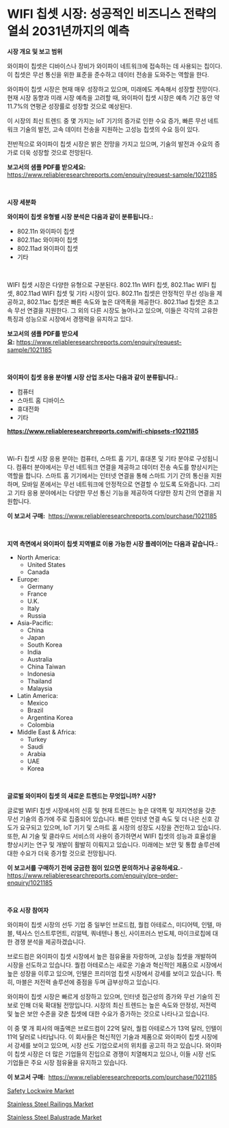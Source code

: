 <p><h1>WIFI 칩셋 시장: 성공적인 비즈니스 전략의 열쇠 2031년까지의 예측</h1></p><p><strong>시장 개요 및 보고 범위</strong></p>
<p><p>와이파이 칩셋은 디바이스나 장비가 와이파이 네트워크에 접속하는 데 사용되는 칩이다. 이 칩셋은 무선 통신을 위한 표준을 준수하고 데이터 전송을 도와주는 역할을 한다. </p><p>와이파이 칩셋 시장은 현재 매우 성장하고 있으며, 미래에도 계속해서 성장할 전망이다. 현재 시장 동향과 미래 시장 예측을 고려할 때, 와이파이 칩셋 시장은 예측 기간 동안 약 11.7%의 연평균 성장률로 성장할 것으로 예상된다. </p><p>이 시장의 최신 트렌드 중 몇 가지는 IoT 기기의 증가로 인한 수요 증가, 빠른 무선 네트워크 기술의 발전, 고속 데이터 전송을 지원하는 고성능 칩셋의 수요 등이 있다. </p><p>전반적으로 와이파이 칩셋 시장은 밝은 전망을 가지고 있으며, 기술의 발전과 수요의 증가로 더욱 성장할 것으로 전망된다.</p></p>
<p><strong>보고서의 샘플 PDF를 받으세요:</strong> <a href="https://www.reliableresearchreports.com/enquiry/request-sample/1021185">https://www.reliableresearchreports.com/enquiry/request-sample/1021185</a></p>
<p>&nbsp;</p>
<p><strong>시장 세분화</strong></p>
<p><strong>와이파이 칩셋 유형별 시장 분석은 다음과 같이 분류됩니다.:</strong></p>
<p><ul><li>802.11n 와이파이 칩셋</li><li>802.11ac 와이파이 칩셋</li><li>802.11ad 와이파이 칩셋</li><li>기타</li></ul></p>
<p>&nbsp;</p>
<p><p>WIFI 칩셋 시장은 다양한 유형으로 구분된다. 802.11n WIFI 칩셋, 802.11ac WIFI 칩셋, 802.11ad WIFI 칩셋 및 기타 시장이 있다. 802.11n 칩셋은 안정적인 무선 성능을 제공하고, 802.11ac 칩셋은 빠른 속도와 높은 대역폭을 제공한다. 802.11ad 칩셋은 초고속 무선 연결을 지원한다. 그 외의 다른 시장도 늘어나고 있으며, 이들은 각각의 고유한 특징과 성능으로 시장에서 경쟁력을 유지하고 있다.</p></p>
<p><strong>보고서의 샘플 PDF를 받으세요:</strong>&nbsp;<a href="https://www.reliableresearchreports.com/enquiry/request-sample/1021185">https://www.reliableresearchreports.com/enquiry/request-sample/1021185</a></p>
<p>&nbsp;</p>
<p><strong> 와이파이 칩셋 응용 분야별 시장 산업 조사는 다음과 같이 분류됩니다.:</strong></p>
<p><ul><li>컴퓨터</li><li>스마트 홈 디바이스</li><li>휴대전화</li><li>기타</li></ul></p>
<p><strong><a href="https://www.reliableresearchreports.com/wifi-chipsets-r1021185">https://www.reliableresearchreports.com/wifi-chipsets-r1021185</a></strong></p>
<p>&nbsp;</p>
<p><p>Wi-Fi 칩셋 시장 응용 분야는 컴퓨터, 스마트 홈 기기, 휴대폰 및 기타 분야로 구성됩니다. 컴퓨터 분야에서는 무선 네트워크 연결을 제공하고 데이터 전송 속도를 향상시키는 역할을 합니다. 스마트 홈 기기에서는 인터넷 연결을 통해 스마트 기기 간의 통신을 지원하며, 모바일 폰에서는 무선 네트워크에 안정적으로 연결할 수 있도록 도와줍니다. 그리고 기타 응용 분야에서는 다양한 무선 통신 기능을 제공하여 다양한 장치 간의 연결을 지원합니다.</p></p>
<p><strong>이 보고서 구매:</strong>&nbsp; <a href="https://www.reliableresearchreports.com/purchase/1021185">https://www.reliableresearchreports.com/purchase/1021185</a></p>
<p>&nbsp;</p>
<p><strong>지역 측면에서 와이파이 칩셋 지역별로 이용 가능한 시장 플레이어는 다음과 같습니다.:</strong></p>
<p><ul>
    <li>
        North America:
        <ul>
            <li>United States</li>
            <li>Canada</li>
        </ul>
    </li>
    <li>
        Europe:
        <ul>
            <li>Germany</li>
            <li>France</li>
            <li>U.K.</li>
            <li>Italy</li>
            <li>Russia</li>
        </ul>
    </li>
    <li>
        Asia-Pacific:
        <ul>
            <li>China</li>
            <li>Japan</li>
            <li>South Korea</li>
            <li>India</li>
            <li>Australia</li>
            <li>China Taiwan</li>
            <li>Indonesia</li>
            <li>Thailand</li>
            <li>Malaysia</li>
        </ul>
    </li>
    <li>
        Latin America:
        <ul>
            <li>Mexico</li>
            <li>Brazil</li>
            <li>Argentina Korea</li>
            <li>Colombia</li>
        </ul>
    </li>
    <li>
        Middle East & Africa:
        <ul>
            <li>Turkey</li>
            <li>Saudi</li>
            <li>Arabia</li>
            <li>UAE</li>
            <li>Korea</li>
        </ul>
    </li>
    </ul></p>
<p>&nbsp;</p>
<p><strong>글로벌 와이파이 칩셋 의 새로운 트렌드는 무엇입니까? 시장?</strong></p>
<p><p>글로벌 WIFI 칩셋 시장에서의 신흥 및 현재 트렌드는 높은 대역폭 및 저지연성을 갖춘 무선 기술의 증가에 주로 집중되어 있습니다. 빠른 인터넷 연결 속도 및 더 나은 신호 강도가 요구되고 있으며, IoT 기기 및 스마트 홈 시장의 성장도 시장을 견인하고 있습니다. 또한, AI 기술 및 클라우드 서비스의 사용이 증가하면서 WIFI 칩셋의 성능과 효율성을 향상시키는 연구 및 개발이 활발히 이뤄지고 있습니다. 미래에는 보안 및 통합 솔루션에 대한 수요가 더욱 증가할 것으로 전망됩니다.</p></p>
<p><strong>이 보고서를 구매하기 전에 궁금한 점이 있으면 문의하거나 공유하세요.</strong>- <a href="https://www.reliableresearchreports.com/enquiry/pre-order-enquiry/1021185">https://www.reliableresearchreports.com/enquiry/pre-order-enquiry/1021185</a></p>
<p>&nbsp;</p>
<p><strong>주요 시장 참여자</strong></p>
<p><p>와이파이 칩셋 시장의 선두 기업 중 일부인 브로드컴, 퀄컴 아테로스, 미디어텍, 인텔, 마블, 텍사스 인스트루먼트, 리얼텍, 쿼네텐나 통신, 사이프러스 반도체, 마이크로칩에 대한 경쟁 분석을 제공하겠습니다. </p><p>브로드컴은 와이파이 칩셋 시장에서 높은 점유율을 자랑하며, 고성능 칩셋을 개발하여 시장을 선도하고 있습니다. 퀄컴 아테로스는 새로운 기술과 혁신적인 제품으로 시장에서 높은 성장을 이루고 있으며, 인텔은 프리미엄 칩셋 시장에서 강세를 보이고 있습니다. 특히, 마블은 저전력 솔루션에 중점을 두며 급부상하고 있습니다. </p><p>와이파이 칩셋 시장은 빠르게 성장하고 있으며, 인터넷 접근성의 증가와 무선 기술의 진보로 인해 더욱 확대될 전망입니다. 시장의 최신 트렌드는 높은 속도와 안정성, 저전력 및 높은 보안 수준을 갖춘 칩셋에 대한 수요가 증가하는 것으로 나타나고 있습니다. </p><p>이 중 몇 개 회사의 매출액은 브로드컴이 22억 달러, 퀄컴 아테로스가 13억 달러, 인텔이 11억 달러로 나타납니다. 이 회사들은 혁신적인 기술과 제품으로 와이파이 칩셋 시장에서 강세를 보이고 있으며, 시장 선도 기업으로서의 위치를 공고히 하고 있습니다. 와이파이 칩셋 시장은 더 많은 기업들의 진입으로 경쟁이 치열해지고 있으나, 이들 시장 선도 기업들은 주요 시장 점유율을 유지하고 있습니다.</p></p>
<p><strong>이 보고서 구매:</strong>&nbsp;&nbsp;<a href="https://www.reliableresearchreports.com/purchase/1021185">https://www.reliableresearchreports.com/purchase/1021185</a></p>
<p><p><a href="https://nifty-kite-d51.notion.site/Safety-Lockwire-Market-Size-2024-2031-Global-Industrial-Analysis-Key-Geographical-Regions-Market-adff39966db946588dd59b19cd1d0ce9">Safety Lockwire Market</a></p><p><a href="https://ivy-potential-64b.notion.site/Stainless-Steel-Railings-Market-Research-Report-The-Key-To-Successful-Business-Strategy-Forecasted--308610d94e504c93b5af3aa4896367fe">Stainless Steel Railings Market</a></p><p><a href="https://five-trouble-98a.notion.site/Stainless-Steel-Balustrade-Market-Size-Growth-Outlook-from-2024-to-2031-projecting-at-Market-s-Tre-cdc1a03a3b39477b92f28affdc339bb9">Stainless Steel Balustrade Market</a></p></p>